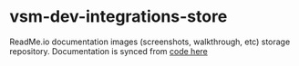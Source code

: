 # vsm-dev-integrations-store
ReadMe.io documentation images (screenshots, walkthrough, etc) storage repository. Documentation is synced from [code here](https://github.com/leanix/vsm-dev-integrations)
